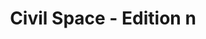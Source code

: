 ---
draft: false
title: "Civil Space - Edition n"
description: Civil Space Edition n
type: civil-space
image: /images/civil-space/10.jpg
---